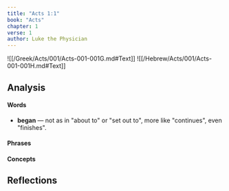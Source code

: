 ```yaml
---
title: "Acts 1:1"
book: "Acts"
chapter: 1
verse: 1
author: Luke the Physician
---
```

![[/Greek/Acts/001/Acts-001-001G.md#Text]]
![[/Hebrew/Acts/001/Acts-001-001H.md#Text]]

## Analysis

#### Words
- **began** — not as in "about to" or "set out to", more like "continues", even "finishes".

#### Phrases

#### Concepts

## Reflections
